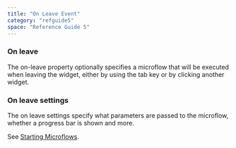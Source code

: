 ```yaml
---
title: "On Leave Event"
category: "refguide5"
space: "Reference Guide 5"
---
```

### On leave

The on-leave property optionally specifies a microflow that will be executed when leaving the widget, either by using the tab key or by clicking another widget.

### On leave settings

The on leave settings specify what parameters are passed to the microflow, whether a progress bar is shown and more.

See [Starting Microflows](/refguide5/starting-microflows).